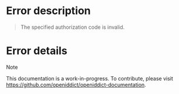 # Error description

> The specified authorization code is invalid.

# Error details

> [!NOTE]
> This documentation is a work-in-progress. To contribute, please visit https://github.com/openiddict/openiddict-documentation.
